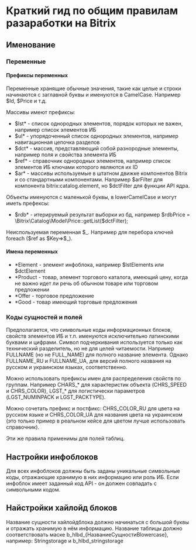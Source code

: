 # Краткий гид по общим правилам разаработки на Bitrix

## Именование

### Переменные

#### Префиксы переменных

Переменные хранящие обычные значения, такие как целые и строки начинаются с заглавной буквы и именуются в CamelCase. Например $Id, $Price и т.д.

Массивы имеют префиксы:  
- $lst* - список однородных элементов, порядок которых не важен, например список элементов ИБ
- $ul* - упорядоченный список однородных элементов, например навигационная цепочка разделов
- $dct* - массив, представляющий собой разнородные элементы, например поля и свойства элемента ИБ
- $ref* - справочник однородных элементов, например список элементов ИБ ключами которого являются их ID
- $ar* - массивы используемые в штатном движке компонентов Bitrix и со стандартными компонентами. Например $arFilter для компонента bitrix:catalog.element, но $dctFilter для функции API ядра.

Объекты именуются с маленькой буквы, в lowerCamelCase и могут иметь префексы:
- $rdb* - итерируемый результат выборки из бд, например $rdbPrice = \Bitrix\Catalog\Model\Price::getList($dctFilter);

Неиспользуемая переменная \$\_. 
Например для перебора ключей foreach (\$ref as \$Key=>\$\_).

#### Имена переменных

- *Element - элемент инфоблока, например $lstElements или $dctElement
- *Product - товар, элемент торгового каталога, имеющий цену, когда не важно идет ли речь об обычном товаре или торговом предложении
- *Offer - торговое предложение
- *Good - товар имеющий торговые предложения

### Коды сущностей и полей

Предполагается, что символьные коды информационных блоков, свойств элементов ИБ и т.п. именуются исключительно латинскими буквами и цифрами. Символ подчеркивания используется только как технический разделитель, но не для целей читаемости. Например FULLNAME (но не FULL_NAME) для полного название элемента. Однако FULLNAME_RU и FULLNAME_UA, для версий полного названия на русском и украинском языках, соответственно.

Можно использовать префиксы имен для распределения свойств по группам. Например CHARS_* для характеристик объекта (CHRS_SPEED и CHRS_COLOR), LGST_* для логистически параметров (LGST_NUMINPACK и LGST_PACKTYPE).

Можно сочетать префикс и постфикс: CHRS_COLOR_RU для цвета на русском языке и CHRS_COLOR_UA для названия цвета на украинском (это только пример в реальном кейсе для цветом лучше использовать справочник).

Эти же правила применимы для полей таблиц.

## Настройки инфоблоков

Для всех инфоблоков должны быть заданы уникальные символьные коды, отражающие хранимую в них информацию или роль ИБ. Если инфоблок имеет заданный код API - он должен совпадать с символьными кодом.

## Найстройки хайлойд блоков

Название сущности хайлойдблока должно начинаться с большой буквы и отражать хранимую в нём информацию. Название таблицы должно соответствовать маске b_hlbd_{НазваниеСущностиВlowercase}, например: Stringstorage и b_hlbd_stringstorage
